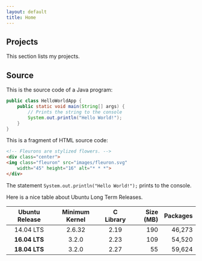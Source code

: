 ```yaml
---
layout: default
title: Home
---
```

## Projects

This section lists my projects.

## Source

This is the source code of a Java program:

```java
public class HelloWorldApp {
    public static void main(String[] args) {
        // Prints the string to the console
        System.out.println("Hello World!");
    }
}
```

This is a fragment of HTML source code:

```html
<!-- Fleurons are stylized flowers. -->
<div class="center">
<img class="fleuron" src="images/fleuron.svg"
    width="45" height="16" alt="* * *">
</div>
```

The statement `System.out.println("Hello World!");` prints to the console.

Here is a nice table about Ubuntu Long Term Releases.

| Ubuntu Release | Minimum Kernel | C Library | Size (MB) | Packages |
|:--------------:|:--------------:|:---------:| ---------:| --------:|
| 14.04 LTS      | 2.6.32         | 2.19      | 190       | 46,273   |
| **16.04 LTS**  | 3.2.0          | 2.23      | 109       | 54,520   |
| **18.04 LTS**  | 3.2.0          | 2.27      | 55        | 59,624   |
